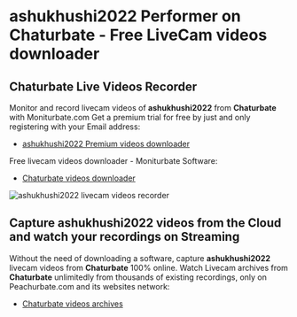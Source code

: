# ashukhushi2022 Performer on Chaturbate - Free LiveCam videos downloader

## Chaturbate Live Videos Recorder

Monitor and record livecam videos of **ashukhushi2022** from **Chaturbate** with Moniturbate.com
Get a premium trial for free by just and only registering with your Email address:
* [ashukhushi2022 Premium videos downloader](https://moniturbate.com/request-demo-licence-key.html)

Free livecam videos downloader - Moniturbate Software:
* [Chaturbate videos downloader](https://moniturbate.com/moniturbate-download-software.html)

![ashukhushi2022 livecam videos recorder](https://peachurnet.com/templates/moniturbate-software.png)


## Capture ashukhushi2022 videos from the Cloud and watch your recordings on Streaming

Without the need of downloading a software, capture **ashukhushi2022** livecam videos from **Chaturbate** 100% online.
Watch Livecam archives from **Chaturbate** unlimitedly from thousands of existing recordings, only on Peachurbate.com and its websites network:
* [Chaturbate videos archives](https://peachurnet.com/)